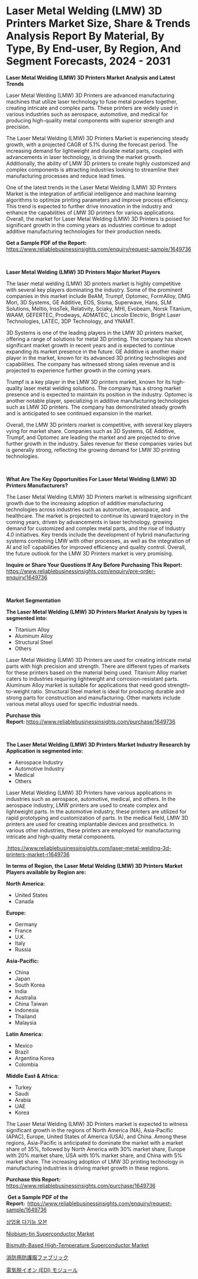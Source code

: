 <p><h1>Laser Metal Welding (LMW) 3D Printers Market Size, Share & Trends Analysis Report By Material, By Type, By End-user, By Region, And Segment Forecasts, 2024 - 2031</h1></p><p><strong>Laser Metal Welding (LMW) 3D Printers Market Analysis and Latest Trends</strong></p>
<p><p>Laser Metal Welding (LMW) 3D Printers are advanced manufacturing machines that utilize laser technology to fuse metal powders together, creating intricate and complex parts. These printers are widely used in various industries such as aerospace, automotive, and medical for producing high-quality metal components with superior strength and precision.</p><p>The Laser Metal Welding (LMW) 3D Printers Market is experiencing steady growth, with a projected CAGR of 5.1% during the forecast period. The increasing demand for lightweight and durable metal parts, coupled with advancements in laser technology, is driving the market growth. Additionally, the ability of LMW 3D printers to create highly customized and complex components is attracting industries looking to streamline their manufacturing processes and reduce lead times.</p><p>One of the latest trends in the Laser Metal Welding (LMW) 3D Printers Market is the integration of artificial intelligence and machine learning algorithms to optimize printing parameters and improve process efficiency. This trend is expected to further drive innovation in the industry and enhance the capabilities of LMW 3D printers for various applications. Overall, the market for Laser Metal Welding (LMW) 3D Printers is poised for significant growth in the coming years as industries continue to adopt additive manufacturing technologies for their production needs.</p></p>
<p><strong>Get a Sample PDF of the Report:&nbsp;</strong> <a href="https://www.reliablebusinessinsights.com/enquiry/request-sample/1649736">https://www.reliablebusinessinsights.com/enquiry/request-sample/1649736</a></p>
<p>&nbsp;</p>
<p><strong>Laser Metal Welding (LMW) 3D Printers Major Market Players</strong></p>
<p><p>The laser metal welding (LMW) 3D printers market is highly competitive with several key players dominating the industry. Some of the prominent companies in this market include BeAM, Trumpf, Optomec, FormAlloy, DMG Mori, 3D Systems, GE Additive, EOS, Sisma, Superwave, Hans, SLM Solutions, Meltio, InssTek, Relativity, Sciaky, MHI, Evobeam, Norsk Titanium, WAAM, GEFERTEC, Prodways, ADMATEC, Lincoln Electric, Bright Laser Technologies, LATEC, 3DP Technology, and YNAMT.</p><p>3D Systems is one of the leading players in the LMW 3D printers market, offering a range of solutions for metal 3D printing. The company has shown significant market growth in recent years and is expected to continue expanding its market presence in the future. GE Additive is another major player in the market, known for its advanced 3D printing technologies and capabilities. The company has witnessed strong sales revenue and is projected to experience further growth in the coming years.</p><p>Trumpf is a key player in the LMW 3D printers market, known for its high-quality laser metal welding solutions. The company has a strong market presence and is expected to maintain its position in the industry. Optomec is another notable player, specializing in additive manufacturing technologies such as LMW 3D printers. The company has demonstrated steady growth and is anticipated to see continued expansion in the market.</p><p>Overall, the LMW 3D printers market is competitive, with several key players vying for market share. Companies such as 3D Systems, GE Additive, Trumpf, and Optomec are leading the market and are projected to drive further growth in the industry. Sales revenue for these companies varies but is generally strong, reflecting the growing demand for LMW 3D printing technologies.</p></p>
<p>&nbsp;</p>
<p><strong>What Are The Key Opportunities For Laser Metal Welding (LMW) 3D Printers Manufacturers?</strong></p>
<p><p>The Laser Metal Welding (LMW) 3D Printers market is witnessing significant growth due to the increasing adoption of additive manufacturing technologies across industries such as automotive, aerospace, and healthcare. The market is projected to continue its upward trajectory in the coming years, driven by advancements in laser technology, growing demand for customized and complex metal parts, and the rise of Industry 4.0 initiatives. Key trends include the development of hybrid manufacturing systems combining LMW with other processes, as well as the integration of AI and IoT capabilities for improved efficiency and quality control. Overall, the future outlook for the LMW 3D Printers market is very promising.</p></p>
<p><strong>Inquire or Share Your Questions If Any Before Purchasing This Report:</strong> <a href="https://www.reliablebusinessinsights.com/enquiry/pre-order-enquiry/1649736">https://www.reliablebusinessinsights.com/enquiry/pre-order-enquiry/1649736</a></p>
<p>&nbsp;</p>
<p><strong>Market Segmentation</strong></p>
<p><strong>The Laser Metal Welding (LMW) 3D Printers Market Analysis by types is segmented into:</strong></p>
<p><ul><li>Titanium Alloy</li><li>Aluminum Alloy</li><li>Structural Steel</li><li>Others</li></ul></p>
<p><p>Laser Metal Welding (LMW) 3D Printers are used for creating intricate metal parts with high precision and strength. There are different types of markets for these printers based on the material being used. Titanium Alloy market caters to industries requiring lightweight and corrosion-resistant parts. Aluminum Alloy market is suitable for applications that need good strength-to-weight ratio. Structural Steel market is ideal for producing durable and strong parts for construction and manufacturing. Other markets include various metal alloys used for specific industrial needs.</p></p>
<p><strong>Purchase this Report:&nbsp;</strong><a href="https://www.reliablebusinessinsights.com/purchase/1649736">https://www.reliablebusinessinsights.com/purchase/1649736</a></p>
<p>&nbsp;</p>
<p><strong>The Laser Metal Welding (LMW) 3D Printers Market Industry Research by Application is segmented into:</strong></p>
<p><ul><li>Aerospace Industry</li><li>Automotive Industry</li><li>Medical</li><li>Others</li></ul></p>
<p><p>Laser Metal Welding (LMW) 3D Printers have various applications in industries such as aerospace, automotive, medical, and others. In the aerospace industry, LMW printers are used to create complex and lightweight parts. In the automotive industry, these printers are utilized for rapid prototyping and customization of parts. In the medical field, LMW 3D printers are used for creating implantable devices and prosthetics. In various other industries, these printers are employed for manufacturing intricate and high-quality metal components.</p></p>
<p><a href="https://www.reliablebusinessinsights.com/laser-metal-welding-3d-printers-market-r1649736">&nbsp;https://www.reliablebusinessinsights.com/laser-metal-welding-3d-printers-market-r1649736</a></p>
<p><strong>In terms of Region, the Laser Metal Welding (LMW) 3D Printers Market Players available by Region are:</strong></p>
<p>
    <p> <strong> North America: </strong>
        <ul>
            <li>United States</li>
            <li>Canada</li>
        </ul>
        </p> 
    <p> <strong> Europe: </strong>
        <ul>
            <li>Germany</li>
            <li>France</li>
            <li>U.K.</li>
            <li>Italy</li>
            <li>Russia</li>
        </ul>
        </p> 
    <p> <strong> Asia-Pacific: </strong>
        <ul>
            <li>China</li>
            <li>Japan</li>
            <li>South Korea</li>
            <li>India</li>
            <li>Australia</li>
            <li>China Taiwan</li>
            <li>Indonesia</li>
            <li>Thailand</li>
            <li>Malaysia</li>
        </ul>
        </p> 
    <p> <strong> Latin America: </strong>
        <ul>
            <li>Mexico</li>
            <li>Brazil</li>
            <li>Argentina Korea</li>
            <li>Colombia</li>
        </ul>
        </p> 
    <p> <strong> Middle East & Africa: </strong>
        <ul>
            <li>Turkey</li>
            <li>Saudi</li>
            <li>Arabia</li>
            <li>UAE</li>
            <li>Korea</li>
        </ul>
    </p>
    </p>
<p><p>The Laser Metal Welding (LMW) 3D Printers market is expected to witness significant growth in the regions of North America (NA), Asia-Pacific (APAC), Europe, United States of America (USA), and China. Among these regions, Asia-Pacific is anticipated to dominate the market with a market share of 35%, followed by North America with 30% market share, Europe with 20% market share, USA with 10% market share, and China with 5% market share. The increasing adoption of LMW 3D printing technology in manufacturing industries is driving market growth in these regions.</p></p>
<p><strong>Purchase this Report: </strong><a href="https://www.reliablebusinessinsights.com/purchase/1649736">https://www.reliablebusinessinsights.com/purchase/1649736</a></p>
<p>&nbsp;<strong>Get a Sample PDF of the Report:&nbsp;&nbsp;</strong><a href="https://www.reliablebusinessinsights.com/enquiry/request-sample/1649736">https://www.reliablebusinessinsights.com/enquiry/request-sample/1649736</a></p>
<p><strong></strong></p>
<p><p><a href="https://github.com/TobyKub4685/Market-Research-Report-List-2/blob/main/8663237104228.md">상업용 다기능 오븐</a></p><p><a href="https://github.com/dx0328/Market-Research-Report-List-3/blob/main/niobium-tin-superconductor-market.md">Niobium-tin Superconductor Market</a></p><p><a href="https://github.com/Glendatilghmankmgz0rbhwpy/Market-Research-Report-List-2/blob/main/bismuth-based-high-temperature-superconductor-market.md">Bismuth-Based High-Temperature Superconductor Market</a></p><p><a href="https://github.com/NikitaBruen/Market-Research-Report-List-1/blob/main/9082545109360.md">消防用防護服ファブリック</a></p><p><a href="https://github.com/mm14022023/Market-Research-Report-List-1/blob/main/1216346109359.md">電気脱イオン (EDI) モジュール</a></p></p>